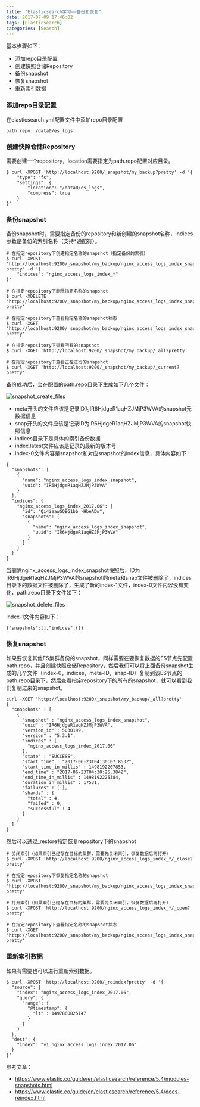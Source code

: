 ```yaml
---
title: "Elasticsearch学习——备份和恢复"
date: 2017-07-09 17:46:02
tags: [Elasticsearch]
categories: [Search]
---
```


基本步骤如下：

- 添加repo目录配置
- 创建快照仓储Repository
- 备份snapshot
- 恢复snapshot
- 重新索引数据

### 添加repo目录配置

在elasticsearch.yml配置文件中添加repo目录配置

```
path.repo: /data0/es_logs
```

### 创建快照仓储Repository

需要创建一个repository，location需要指定为path.repo配置对应目录。

```
$ curl -XPOST 'http://localhost:9200/_snapshot/my_backup?pretty' -d '{
    "type": "fs", 
    "settings": {
        "location": "/data0/es_logs",
        "compress": true
    }
}'
```

### 备份snapshot

备份snapshot时，需要指定备份的repository和新创建的snapshot名称，indices参数是备份的索引名称（支持*通配符）。

```
# 在指定repository下创建指定名称的snapshot（指定备份的索引）
$ curl -XPOST 'http://localhost:9200/_snapshot/my_backup/nginx_access_logs_index_snapshot?pretty' -d '{
    "indices": "nginx_access_logs_index_*"
}'

# 在指定repository下删除指定名称的snapshot
$ curl -XDELETE 'http://localhost:9200/_snapshot/my_backup/nginx_access_logs_index_snapshot?pretty'

# 在指定repository下查看指定名称的snapshot状态
$ curl -XGET 'http://localhost:9200/_snapshot/my_backup/nginx_access_logs_index_snapshot/_status?pretty'

# 在指定repository下查看所有的snapshot
$ curl -XGET 'http://localhost:9200/_snapshot/my_backup/_all?pretty'

# 在指定repository下查看正在进行的snapshot
$ curl -XGET 'http://localhost:9200/_snapshot/my_backup/_current?pretty'
```

备份成功后，会在配置的path.repo目录下生成如下几个文件：

![snapshot_create_files](http://img.blog.csdn.net/20170709145920288?watermark/2/text/aHR0cDovL2Jsb2cuY3Nkbi5uZXQvYmlyZGJlbg==/font/5a6L5L2T/fontsize/400/fill/I0JBQkFCMA==/dissolve/70/gravity/Center)

- meta开头的文件应该是记录ID为IR6HjdgeR1aqHZJMjP3WVA的snapshot元数据信息
- snap开头的文件应该是记录ID为IR6HjdgeR1aqHZJMjP3WVA的snapshot快照信息
- indices目录下是具体的索引备份数据
- index.latest文件应该是记录的最新的版本号
- index-0文件内容是snapshot和对应snapshot的index信息，具体内容如下：

```
{
  "snapshots": [
    {
      "name": "nginx_access_logs_index_snapshot",
      "uuid": "IR6HjdgeR1aqHZJMjP3WVA"
    }
  ],
  "indices": {
    "nginx_access_logs_index_2017.06": {
      "id": "Qi4ieawGQBG1bb_-HbeADw",
      "snapshots": [
        {
          "name": "nginx_access_logs_index_snapshot",
          "uuid": "IR6HjdgeR1aqHZJMjP3WVA"
        }
      ]
    }
  }
}
```

当删除nginx_access_logs_index_snapshot快照后，ID为IR6HjdgeR1aqHZJMjP3WVA的snapshot的meta和snap文件被删除了，indices目录下的数据文件被删除了，生成了新的index-1文件，index-0文件内容没有变化，path.repo目录下文件如下：

![snapshot_delete_files](http://img.blog.csdn.net/20170709151531652?watermark/2/text/aHR0cDovL2Jsb2cuY3Nkbi5uZXQvYmlyZGJlbg==/font/5a6L5L2T/fontsize/400/fill/I0JBQkFCMA==/dissolve/70/gravity/Center)

index-1文件内容如下：

```
{"snapshots":[],"indices":{}}
```

### 恢复snapshot

如果要恢复其他ES集群备份的snapshot，同样需要在要恢复数据的ES节点先配置path.repo，并且创建快照仓储Repository，然后我们可以将上面备份snapshot生成的几个文件（index-0，indices，meta-ID，snap-ID）复制到该ES节点的path.repo目录下，然后查看指定repository下的所有的snapshot，就可以看到我们复制过来的snapshot。

```
curl -XGET 'http://localhost:9200/_snapshot/my_backup/_all?pretty'
{
  "snapshots" : [
    {
      "snapshot" : "nginx_access_logs_index_snapshot",
      "uuid" : "IR6HjdgeR1aqHZJMjP3WVA",
      "version_id" : 5030199,
      "version" : "5.3.1",
      "indices" : [
        "nginx_access_logs_index_2017.06"
      ],
      "state" : "SUCCESS",
      "start_time" : "2017-06-23T04:30:07.853Z",
      "start_time_in_millis" : 1498192207853,
      "end_time" : "2017-06-23T04:30:25.384Z",
      "end_time_in_millis" : 1498192225384,
      "duration_in_millis" : 17531,
      "failures" : [ ],
      "shards" : {
        "total" : 4,
        "failed" : 0,
        "successful" : 4
      }
    }
  ]
}
```

然后可以通过_restore指定恢复repository下的snapshot

```
# 关闭索引（如果索引已经存在目标的集群，需要先关闭索引，恢复数据后再打开）
$ curl -XPOST 'http://localhost:9200/nginx_access_logs_index_*/_close?pretty'

# 在指定repository下恢复指定名称的snapshot
$ curl -XPOST 'http://localhost:9200/_snapshot/my_backup/nginx_access_logs_index_snapshot/_restore?pretty'

# 打开索引（如果索引已经存在目标的集群，需要先关闭索引，恢复数据后再打开）
$ curl -XPOST 'http://localhost:9200/nginx_access_logs_index_*/_open?pretty'

# 在指定repository下查看指定名称的snapshot状态
$ curl -XGET 'http://localhost:9200/_snapshot/my_backup/nginx_access_logs_index_snapshot/_status?pretty'
```

### 重新索引数据

如果有需要也可以进行重新索引数据。

```
$ curl -XPOST 'http://localhost:9200/_reindex?pretty' -d '{
  "source": {
    "index": "nginx_access_logs_index_2017.06",
    "query": {
      "range": {
        "@timestamp": {
          "lt" : 1497860825147
        }
      }
    }
  },
  "dest": {
    "index": "v1_nginx_access_logs_index_2017.06"
  }
}'
```


参考文章：

- https://www.elastic.co/guide/en/elasticsearch/reference/5.4/modules-snapshots.html
- https://www.elastic.co/guide/en/elasticsearch/reference/5.4/docs-reindex.html
